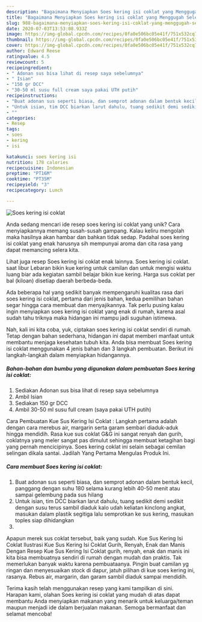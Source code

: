 ```yaml
---
description: "Bagaimana Menyiapkan Soes kering isi coklat yang Menggugah Selera"
title: "Bagaimana Menyiapkan Soes kering isi coklat yang Menggugah Selera"
slug: 988-bagaimana-menyiapkan-soes-kering-isi-coklat-yang-menggugah-selera
date: 2020-07-03T13:53:08.933Z
image: https://img-global.cpcdn.com/recipes/0fa0e506bc05e41f/751x532cq70/soes-kering-isi-coklat-foto-resep-utama.jpg
thumbnail: https://img-global.cpcdn.com/recipes/0fa0e506bc05e41f/751x532cq70/soes-kering-isi-coklat-foto-resep-utama.jpg
cover: https://img-global.cpcdn.com/recipes/0fa0e506bc05e41f/751x532cq70/soes-kering-isi-coklat-foto-resep-utama.jpg
author: Edward Reese
ratingvalue: 4.5
reviewcount: 5
recipeingredient:
- " Adonan sus bisa lihat di resep saya sebelumnya"
- " Isian"
- "150 gr DCC"
- "30-50 ml susu full cream saya pakai UTH putih"
recipeinstructions:
- "Buat adonan sus seperti biasa, dan semprot adonan dalam bentuk kecil, panggang dengan suhu 180 selama kurang lebih 40-50 menit atau sampai gelembung pada sus hilang"
- "Untuk isian, tim DCC biarkan larut dahulu, tuang sedikit demi sedikit dengan susu terus sambil diaduk kalo udah keliatan kinclong angkat, masukan dalam plastik segitiga lalu semprotkan ke sus kering, masukan toples siap dihidangkan"
- ""
categories:
- Resep
tags:
- soes
- kering
- isi

katakunci: soes kering isi 
nutrition: 178 calories
recipecuisine: Indonesian
preptime: "PT16M"
cooktime: "PT35M"
recipeyield: "3"
recipecategory: Lunch

---
```



![Soes kering isi coklat](https://img-global.cpcdn.com/recipes/0fa0e506bc05e41f/751x532cq70/soes-kering-isi-coklat-foto-resep-utama.jpg)

Anda sedang mencari ide resep soes kering isi coklat yang unik? Cara menyiapkannya memang susah-susah gampang. Kalau keliru mengolah maka hasilnya akan hambar dan bahkan tidak sedap. Padahal soes kering isi coklat yang enak harusnya sih mempunyai aroma dan cita rasa yang dapat memancing selera kita.

Lihat juga resep Soes kering isi coklat enak lainnya. Soes kering isi coklat. saat libur Lebaran bikin kue kering untuk camilan dan untuk mengisi waktu luang biar ada kegiatan sambil belajar bikin kue kering. Harga sus coklat per bal (kiloan) disetiap daerah berbeda-beda.

Ada beberapa hal yang sedikit banyak mempengaruhi kualitas rasa dari soes kering isi coklat, pertama dari jenis bahan, kedua pemilihan bahan segar hingga cara membuat dan menyajikannya. Tak perlu pusing kalau ingin menyiapkan soes kering isi coklat yang enak di rumah, karena asal sudah tahu triknya maka hidangan ini mampu jadi suguhan istimewa.


Nah, kali ini kita coba, yuk, ciptakan soes kering isi coklat sendiri di rumah. Tetap dengan bahan sederhana, hidangan ini dapat memberi manfaat untuk membantu menjaga kesehatan tubuh kita. Anda bisa membuat Soes kering isi coklat menggunakan 4 jenis bahan dan 3 langkah pembuatan. Berikut ini langkah-langkah dalam menyiapkan hidangannya.

<!--inarticleads1-->

##### Bahan-bahan dan bumbu yang digunakan dalam pembuatan Soes kering isi coklat:

1. Sediakan  Adonan sus bisa lihat di resep saya sebelumnya
1. Ambil  Isian
1. Sediakan 150 gr DCC
1. Ambil 30-50 ml susu full cream (saya pakai UTH putih)


Cara Pembuatan Kue Sus Kering Isi Coklat : Langkah pertama adalah dengan cara merebus air, margarin serta garam sembari diaduk-aduk hingga mendidih. Rasa kue sus coklat G&amp;G ini sangat renyah dan gurih, coklatnya yang meler sangat pas dimulut sehingga membuat ketagihan bagi yang pernah mencicipinya. Soes kering coklat ini selain sebagai cemilan selingan dikala santai. Jadilah Yang Pertama Mengulas Produk Ini. 

<!--inarticleads2-->

##### Cara membuat Soes kering isi coklat:

1. Buat adonan sus seperti biasa, dan semprot adonan dalam bentuk kecil, panggang dengan suhu 180 selama kurang lebih 40-50 menit atau sampai gelembung pada sus hilang
1. Untuk isian, tim DCC biarkan larut dahulu, tuang sedikit demi sedikit dengan susu terus sambil diaduk kalo udah keliatan kinclong angkat, masukan dalam plastik segitiga lalu semprotkan ke sus kering, masukan toples siap dihidangkan
1. 


Apapun merek sus coklat tersebut, baik yang sudah. Kue Sus Kering Isi Coklat Ilustrasi Kue Sus Kering Isi Coklat Gurih, Renyah, Enak dan Manis Dengan Resep Kue Sus Kering Isi Coklat gurih, renyah, enak dan manis ini kita bisa membuatnya sendiri di rumah dengan mudah dan praktis. Tak memerlukan banyak waktu karena pembuataanya. Pingin buat camilan yg ringan dan menyesuaikan stock di dapur, jatuh pilihan di kue soes kering ini, rasanya. Rebus air, margarin, dan garam sambil diaduk sampai mendidih. 

Terima kasih telah menggunakan resep yang kami tampilkan di sini. Harapan kami, olahan Soes kering isi coklat yang mudah di atas dapat membantu Anda menyiapkan makanan yang menarik untuk keluarga/teman maupun menjadi ide dalam berjualan makanan. Semoga bermanfaat dan selamat mencoba!

